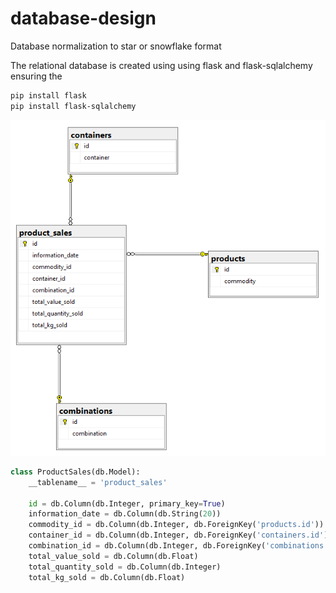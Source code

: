 # database-design

Database normalization to star or snowflake format

The relational database is created using using flask and flask-sqlalchemy ensuring the 

```bash
pip install flask
pip install flask-sqlalchemy
```

![Data model](imgs/data_model.PNG)

```python
class ProductSales(db.Model):
    __tablename__ = 'product_sales'

    id = db.Column(db.Integer, primary_key=True)
    information_date = db.Column(db.String(20))
    commodity_id = db.Column(db.Integer, db.ForeignKey('products.id'))
    container_id = db.Column(db.Integer, db.ForeignKey('containers.id'))
    combination_id = db.Column(db.Integer, db.ForeignKey('combinations.id'))
    total_value_sold = db.Column(db.Float)
    total_quantity_sold = db.Column(db.Integer)
    total_kg_sold = db.Column(db.Float)
```